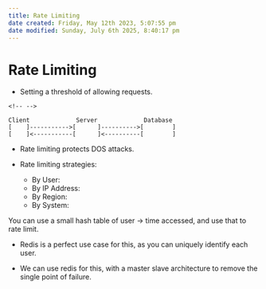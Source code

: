 ```yaml
---
title: Rate Limiting
date created: Friday, May 12th 2023, 5:07:55 pm
date modified: Sunday, July 6th 2025, 8:40:17 pm
---
```


# Rate Limiting

- Setting a threshold of allowing requests.

```{=html}
<!-- -->
```

    Client             Server             Database
    [    ]----------->[      ]---------->[        ]
    [    ]<-----------[      ]<----------[        ]

- Rate limiting protects DOS attacks.

- Rate limiting strategies:

  - By User:
  - By IP Address:
  - By Region:
  - By System:

You can use a small hash table of user -\> time accessed, and use that
to rate limit.

- Redis is a perfect use case for this, as you can uniquely identify
  each user.

- We can use redis for this, with a master slave architecture to
  remove the single point of failure.
